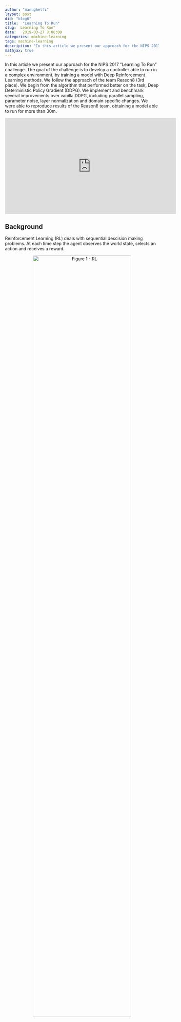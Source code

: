 ```yaml
---
author: "manughelfi"
layout: post
did: "blog6"
title:  "Learning To Run"
slug:  Learning To Run"
date:   2019-03-27 8:00:00
categories: machine-learning
tags: machine-learning
description: "In this article we present our approach for the NIPS 2017 ”Learning To Run” challenge."
mathjax: true
---
```


In this article we present our approach for the NIPS 2017 ”Learning To Run” challenge. The goal of the challenge is to develop a controller able to run in a complex environment, by training a model with Deep Reinforcement Learning methods. We follow the approach of the team Reason8 (3rd place). We begin from the algorithm that performed better on the task, Deep Deterministic Policy Gradient (DDPG). We implement and benchmark several improvements over vanilla DDPG, including parallel sampling, parameter noise, layer normalization and domain specific changes. We were able to reproduce results of the Reason8 team, obtaining a model able to run for more than 30m.

<center>
<iframe width="560" height="315" src="https://www.youtube.com/embed/HVOrhxypOGg" frameborder="0" allow="accelerometer; autoplay; encrypted-media; gyroscope; picture-in-picture" allowfullscreen></iframe>
</center>


## Background
Reinforcement Learning (RL) deals with sequential descision making problems. At each time step the agent observes the world state, selects an action and receives a reward.

<center>
<img src="/blog/figs/l2run/high_level.png" style="width: 80%;" alt="Figure 1 - RL">
</center>

The figure above represents the Reinforcement Learning framework. The agent receives, at each time step a representation \\( s \\) of the state of the system. The agent takes an action a, according to its policy \\( \pi \\). The action has an effect on the world. The effect is a transition to the state \\( s' \\), according to the world dynamic \\( P \\). At the same time the agent receives a reward \\( r \\), based on the action and on the state.
The policy \\( \pi \\) is often encoded in a neural network.

<center>
<img src="/blog/figs/l2run/high_level2.png" style="width: 80%;" alt="Figure 2 - RL">
</center>

The RL goal is to maximize the expected discounted sum of rewards:

$$
J_\pi = \mathbb{E}\left[\sum_{t=0}^H \gamma^t r(s_t,a_t) \right] \, .
$$

Where \\( J \\) represents the objective function, \\( \gamma \\) is the discount factor, \\( r \\) is the reward and \\( H \\) is the horizon length. Basically we want to maximize the full return.

### How can we achieve this goal?
Gradient ascent over policy parameters:

$$
\theta' = \theta + \eta \nabla_\theta J_\pi
$$

Where the update of the policy parameter follows the gradient of the objective function. 
A straightforward approach to accomplish this is presented in [1] with REINFORCE algorithm, that uses Monte Carlo sampling to estimate the performance gradient considering a stochastic policy. Deterministic Policy Gradient (DPG) [2] expands on this by considering deterministic policies only, for continuous action spaces. To ensure adequate exploration, an off-policy actor-critic algorithm is introduced to learn a deterministic target policy from an exploratory behavior policy. However, directly using neural networks as function approximators leads to unsatisfactory results due to two problems:

1. most optimization algorithms for neural networks assume that samples are independently and identically distributed, which is not true when samples are generated from exploring sequentially in an environment
2. since the network Q, part of Q-learning algorithms, being updated is also used in calculating the target value, the Q update is prone to divergence.

DQN [3] implements Q-learning using a deep neural network to approximate the Q function. To address the problem (1.) DQN introduces a replay buffer which stores transitions generated by the environment. During training, a batch of transitions is drawn from the buffer to restore the i.i.d. property. Although, since a maximization over the action space is required, DQN does not scale with high-dimensional and continuous action spaces.
Deep Deterministic Policy Gradient (DDPG) [3] solves all the these problems by using:
- A deterministic parametrization of the actor \\( \pi \\), updated in the direction of the gradient of \\( Q(s, \pi(s)) \\). This is a scalable alternative to global maximization, that is infeasible in  high-dimensional continuous action spaces;
- A replay buffer;
- Separated target networks with soft-updates to improve convergence stability.

## Deep Deterministic Policy Gradient

DDPG is a state of the art algorithm in Deep Reinforcement Learning.
### Off policy
DDPG is an off-policy method, which means that the optimized policy is different from the behavioral policy. Off-policy algorithm usually allow re-usage of all the samples, whereas on-policy approaches would require to throw them away at each update.
### Actor Critic
Actor critic algorithm uses two networks. The actor network represents the agent policy and outputs an action given a state. The critic network takes as input the pair state action and outputs an estimates of the quality of the action in that state. The two networks used in our project are the following:

<center>
<img src="/blog/figs/l2run/actor_critic.png" style="width: 80%;" alt="Figure 2 - RL">
</center>

Critic is trained using off-policy data coming from the replay buffer, that is a FIFO queue containing tuples(st, at, rt, st+1). Critic’s task is to minimize the Bellman error (notice that the policy is deterministic, so we can avoid the expectation over actions):

$$
Q(s_t,a_t \mid \theta^Q ) = r(s_t,a_t) + \gamma Q(s_{t+1}, \pi (s_{t+1}  \mid \theta^\pi ) \mid \theta^Q )
$$

where \\( \theta^Q \\) are parameters of the critic network and \\( \theta^\pi \\) are actor's parameters.
It is evident in the equation above that the update step of the weights \\( \theta^Q \\) comprises \\( Q(s_t, a_t \mid \theta^Q) \\) in the target, resulting in an iterative update prone to divergence. DDPG solves this problem using target networks. Target networks are copies of the actor and critic networks that are only used for computing target values, and softly updated for improving stability:
$$
\theta' = \tau \theta + (1-\tau)\theta' \qquad \tau \ll 1,
$$
where \\( \theta \\) are the weights of the original network and \\( \theta' \\) the weights of the target networks.

The resulting error for the critic network is:
$$
L = \frac{1}{N} \sum_{i=1}^N (y_i - Q(s_i, a_i \mid \theta^Q))^2 \, ,
$$
with target
$$
y_i = r_i + \gamma Q(s_i, \pi(s_i \mid \theta'^\pi) \mid \theta'^{Q}).
$$

The actor is updated using the estimated deterministic policy gradient, here reported for the sake of completeness:

$$
\nabla_{\theta^\pi}J \approx \frac{1}{N} \sum_{i=1}^N \nabla_a Q(s, a \mid \theta^Q) \mid_{s = s_i, a = \pi(s_i)} \nabla_{\theta^\pi} \pi(s \mid \theta^\pi)\mid_{s_i}.
$$

Applying the vanilla DDPG algorithm to the learning to run task leads to unsatisfactory results as we can see from the initial video.

## DDPG Improvements

### Parallel Sampling
A key step in any reinforcement learning algorithm is the generation of \\( (s_t, a_t, r_t, s_{t+1}) \\) transitions to gather information from the environment. Since our simulator is very slow, making this step as fast as possible is desirable. Parallelization in our algorithm is implemented through three types of threads: sampling threads, training thread and evaluation threads.
Each sampling thread is tasked with collecting trajectories using the provided policy, pushing them in a common queue and waiting for a new policy.

<center>
<img src="/blog/figs/l2run/ddpg.png" style="width: 80%;" alt="Figure 2 - RL">
</center>

<center>
<img src="/blog/figs/l2run/ddpg_focus_1.png" style="width: 80%;" alt="Figure 2 - RL">
</center>

The training thread waits samples from \\( m \\) sampling threads, stores them in the replay buffer and trains the actor and critic networks for a fixed number of training steps. The new actor network is then sent to the waiting sampling threads that can now restart the sampling process.
Evaluation threads are spawned every fixed number of training steps.
Having multiple sampling threads running policies with different weights improves exploration and results in a substantial performance improvement. We used 20 sampling threads, 1 training thread and 5 evaluation threads in our implementation. We found out in our experiments that \\( m=1 \\) is a good trade-off between sampling and training.

### Exploration
To explore we used action noise and parameter noise \cite{param_noise} in an alternated way. At the beginning of an episode we selected between action noise and parameter noise with 0.7 and 0.3 probability respectively.
Action noise is directly applied to the action selected by the actor network.
We used an Ornstein-Uhlenbeck (OU) \cite{ou_noise} process to generate correlated noise for efficient exploration in physics based environments.
Parameter noise perturbs actor network weights to obtain a state dependent exploration, thus more coherent with respect to action noise. The noise used in parameter noise is sampled at the beginning of an episode and it's kept fixed for all the episode. Parameter noise works well with layer normalization \cite{layer_normalization}. 
Layer normalization, as the name says, normalizes the output of a selected layer.
This technique, besides stabilizing training, makes possible to use the same perturbation scale across all network layers. We used layer normalization both for actor and critic networks applying it to all layer except the last one before the non linearity.

### States and actions flip
The model has a symmetric body, thus it's easy to increase the sample size by flipping states and actions. Flipping a state means to swap left and right parts of the body, flipping an action means to swap actuations of left and right legs.
States and actions flip is implemented in this way: we sample transitions  \\( (s_t, a_t, r_t, s_{t+1}) \\) from the replay buffer, flip state components of \\( s_t \\) and \\( s_{t+1} \\), flip the action  \\( a_t \\) and add to the batch original as well as flipped transition. This has an easy interpretation: we know that if action \\( a_t \\)  in state \\( s_t \\) , results in state  \\( s_{t+1} \\)  and in a reward signal \\( r_t \\), doing the symmetric action with respect to \\( a_t\\) in the symmetric state with respect to \\( s_t \\) results in the symmetric state with respect to \\( s_{t+1} \\) and in the *same* reward signal \\( r_t \\). 
Flipping transitions helps in obtaining symmetric policies, that is desirable since running is a symmetric task. 

## Environment

<center>
<img src="/blog/figs/l2run/our_problem.png" style="width: 80%;" alt="Figure 2 - RL">
</center>

The agent is a musculoskeletal model including information about muscles, joints and links moving in a 2D environment (no movement is possible along Z axis).
Kinematic quantities are provided for body parts and joints, while activation, fiber length and fiber velocity are provided for muscles.  
The total amount of variables describing the state of the agent is 146.
The agent can actuate 9 muscles for each leg, thus \\( a \in [0,1]^{18} \\). 
In our version of the environment we removed obstacles, obtaining a slightly easier version of the task. 
Reward is defined as the change in the x coordinate of the pelvis for each step plus a small penalty for using ligament forces.
An episode terminates when the agent falls (pelvis \\( y < 0.65 \\)) or after 1000 steps.
Simulation is based on the OpenSim library that relies on the SimBody physics engine. Due to a complex physics engine the environment is quite slow compared to standard RL environments (Roboschool, Mojoco, etc.) and a step can take seconds, thus it is crucial to use the most sample-efficient method.

### Environment modifications
We used several modifications of the environment during training to improve efficiency and to help the learning algorithm.

#### Reward
We added a small bonus to the reward for each time-step survived. We did not study the contribution of this change thoroughly, but we expect it to add some greediness to the initial training steps to favor policies that keeps the model standing.

#### Environment accuracy
We used a lower integrator accuracy with respect to the standard one of the simulator obtaining 5x speedup. After some episodes the environment becomes slower with respect to initial episodes, probably for a memory leak. We solved this problem doing a reset of the environment after 100 episodes. 

#### Relative positions
As mentioned above, position vectors of the model body parts are exposed by the simulator as absolute. For the purpose of learning, keeping an absolute reference frame is undesirable. In fact, being running an approximately periodic task, having the skeleton in some position at a given distance from the origin, should make no difference from having it in the same position at another distance. Therefore, we modified the observation vector by centering the \\( x \\) coordinates of the body parts around the __pelvis__ \\( x \\). Exploiting such symmetry of the model enables shorter learning time and, most importantly, higher generalization. 

#### State variables
 OpenSim exposes a number of variables for a musculoskeletal model. Even though to preserve the Markovian property we should consider them all, many of them are in practice useless for the task to learn. In training our model, two subsets of them were considered and we refer to them as __full-state__ and __reduced-state__.
__Reduced-state__ comprises the \\( x \\), \\( y\\) position of body parts, the rotation and rotational speed of joints, the speed and position of the center of mass, resulting in \\( s \in \mathbb{R}^{34}\\). Namely body parts are __head, torso, right and left toes and talus__ and joints are __ground pelvis and left and right ankles, hips and knees__. 
__Full-state__ takes into account all the variables from __reduced-state__, together with the speed and acceleration of body parts and acceleration of joints, resulting in \\( s \in \mathbb{R}^{67} \\).

## Results
For all the experiments we ran DDPG algorithm with the modifications we describe in sections \ref{sec:proposed} and \ref{sec:environment}. We performed an __ablation study__ to test the relevance of our main changes to vanilla implementation. We compared the performance of a model trained on the __reduced-state__ space with respect to the __full-state__ space. Moreover we compared the quality of the models learned with or without state-action-flip and parameter noise, in terms of performance and required training steps.
All the models running on the __reduced-state__ configuration share the same architecture for actor and critic networks, with Xavier initialization \cite{pmlr-v9-glorot10a} for the neurons.

### State action flip and parameter noise
In this experiment we investigated on the importance of __state-action flip__ and __parameter noise__ (PN) for the learning process. We trained four models for approximately $10^6$ training steps with all the combinations of the two improvements, i.e. with and without state-action flip and parameter noise. Performance statistics are reported in figure \ref{fig:flip-pn}. From our experimental results, introducing both modifications leads to both better performance, in terms of longer run distance, and a significant speed-up in terms of training steps to reach same distance. 
It is also worth highlighting that the learned model with state-action flip achieved higher performance than the one with PN only. This possibly remarks the importance of domain-specific additions in the context of RL which outperformed an uninformed exploration.	
<center>
<img src="/blog/figs/l2run/learning_curves.png" style="width: 80%;" alt="Figure 2 - RL">
</center>

### Sampling threads
In this experiment we analyzed the impact of the number of sampling threads. We trained two models with 10 and 20 sampling threads respectively. We used the same sampling-training strategy: wait for samples from 1 thread, check the state of the other threads (collecting samples if available), train for 300 steps, send the updated policies to waiting threads that restart the sampling process. Figure \ref{fig:thread-number}
shows that, as expected, the experiment with 20 sampling threads outperformed the experiment with 10  sampling threads. This shows the importance of exploration in this task, as well as the importance of parallelization. 

<center>
<img src="/blog/figs/l2run/thread_number.png" style="width: 80%;" alt="Figure 2 - RL">
</center>

### Full vs Reduces state
In this experiment we compared the performance of two learned models, the first trained over __full-state__ space and the second over __reduced-state__ space. The former was trained using a \\( [150, 64] \\) __elu__ actor network and a \\( [150, 50]\\) __tanh__ critic network. The latter was trained with a \\( [64, 64] \\) __elu__ actor network and a \\( [64, 32] \\) __tanh__ critic network. Performance statistics are reported in figure \ref{fig:full-reduced}. From our experiments, models trained with a \textit{reduce-state} space outperformed those trained with the bigger state space. \textit{Full-state} space introduces several variables that could help in learning a controller for our task, but they also increase the complexity of the model. We did not test thoroughly the networks architecture for the \textit{full-state} space and incrementing the number of neurons might lead to better performance.
<center>
<img src="/blog/figs/l2run/reduced_vs_full.png" style="width: 80%;" alt="Figure 2 - RL">
</center>



## Authors

- Emanuele Ghelfi
- Leonardo Arcari
- Emiliano Gagliardi
